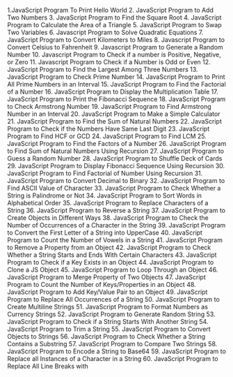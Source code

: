 1.JavaScript Program To Print Hello World
2. JavaScript Program to Add Two Numbers
3. JavaScript Program to Find the Square Root
4. JavaScript Program to Calculate the Area of a Triangle
5. JavaScript Program to Swap Two Variables
6. Javascript Program to Solve Quadratic Equations
7. JavaScript Program to Convert Kilometers to Miles
8. Javascript Program to Convert Celsius to Fahrenheit
9. Javascript Program to Generate a Random Number
10. Javascript Program to Check if a number is Positive, Negative, or Zero
11. Javascript Program to Check if a Number is Odd or Even
12. JavaScript Program to Find the Largest Among Three Numbers
13. JavaScript Program to Check Prime Number
14. JavaScript Program to Print All Prime Numbers in an Interval
15. JavaScript Program to Find the Factorial of a Number
16. JavaScript Program to Display the Multiplication Table
17. JavaScript Program to Print the Fibonacci Sequence
18. JavaScript Program to Check Armstrong Number
19. JavaScript Program to Find Armstrong Number in an Interval 
20. JavaScript Program to Make a Simple Calculator
21. JavaScript Program to Find the Sum of Natural Numbers
22. JavaScript Program to Check if the Numbers Have Same Last Digit
23. JavaScript Program to Find HCF or GCD
24. JavaScript Program to Find LCM
25. JavaScript Program to Find the Factors of a Number
26. JavaScript Program to Find Sum of Natural Numbers Using Recursion
27. JavaScript Program to Guess a Random Number
28. JavaScript Program to Shuffle Deck of Cards
29. JavaScript Program to Display Fibonacci Sequence Using Recursion
30. JavaScript Program to Find Factorial of Number Using Recursion
31. JavaScript Program to Convert Decimal to Binary
32. JavaScript Program to Find ASCII Value of Character
33. JavaScript Program to Check Whether a String is Palindrome or Not
34. JavaScript Program to Sort Words in Alphabetical Order
35. JavaScript Program to Replace Characters of a String
36. JavaScript Program to Reverse a String
37. JavaScript Program to Create Objects in Different Ways
38. JavaScript Program to Check the Number of Occurrences of a Character in the String
39. JavaScript Program to Convert the First Letter of a String into UpperCase
40. JavaScript Program to Count the Number of Vowels in a String
41. JavaScript Program to Remove a Property from an Object
42. JavaScript Program to Check Whether a String Starts and Ends With Certain Characters
43. JavaScript Program to Check if a Key Exists in an Object
44. JavaScript Program to Clone a JS Object
45. JavaScript Program to Loop Through an Object
46. JavaScript Program to Merge Property of Two Objects
47. JavaScript Program to Count the Number of Keys/Properties in an Object
48. JavaScript Program to Add Key/Value Pair to an Object
49. JavaScript Program to Replace All Occurrences of a String
50. JavaScript Program to Create Multiline Strings
51. JavaScript Program to Format Numbers as Currency Strings
52. JavaScript Program to Generate Random String
53. JavaScript Program to Check if a String Starts With Another String
54. JavaScript Program to Trim a String
55. JavaScript Program to Convert Objects to Strings
56. JavaScript Program to Check Whether a String Contains a Substring
57. JavaScript Program to Compare Two Strings
58. JavaScript Program to Encode a String to Base64
59. JavaScript Program to Replace all Instances of a Character in a String
60. JavaScript Program to Replace All Line Breaks with <br>
